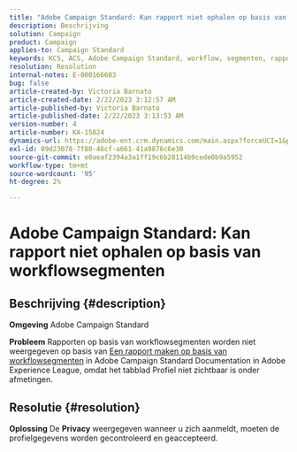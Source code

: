 ```yaml
---
title: "Adobe Campaign Standard: Kan rapport niet ophalen op basis van workflowsegmenten"
description: Beschrijving
solution: Campaign
product: Campaign
applies-to: Campaign Standard
keywords: KCS, ACS, Adobe Campaign Standard, workflow, segmenten, rapport, veelgestelde vragen
resolution: Resolution
internal-notes: E-000166683
bug: false
article-created-by: Victoria Barnato
article-created-date: 2/22/2023 3:12:57 AM
article-published-by: Victoria Barnato
article-published-date: 2/22/2023 3:13:53 AM
version-number: 4
article-number: KA-15824
dynamics-url: https://adobe-ent.crm.dynamics.com/main.aspx?forceUCI=1&pagetype=entityrecord&etn=knowledgearticle&id=1f7565cd-5eb2-ed11-83fe-6045bd0067ea
exl-id: 09d23078-7f80-46cf-a661-41a9876c6e30
source-git-commit: e0aeaf2394a3a1ff19c6b28114b9cede0b9a5952
workflow-type: tm+mt
source-wordcount: '95'
ht-degree: 2%

---
```


# Adobe Campaign Standard: Kan rapport niet ophalen op basis van workflowsegmenten

## Beschrijving {#description}


<b>Omgeving</b>
Adobe Campaign Standard

<b>Probleem</b>
Rapporten op basis van workflowsegmenten worden niet weergegeven op basis van [Een rapport maken op basis van workflowsegmenten](https://experienceleague.adobe.com/docs/campaign-standard/using/reporting/customizing-reports/creating-a-report-workflow-segment.html) in Adobe Campaign Standard Documentation in Adobe Experience League, omdat het tabblad Profiel niet zichtbaar is onder afmetingen.




## Resolutie {#resolution}


<b>Oplossing</b>
De <b>Privacy</b> weergegeven wanneer u zich aanmeldt, moeten de profielgegevens worden gecontroleerd en geaccepteerd.
